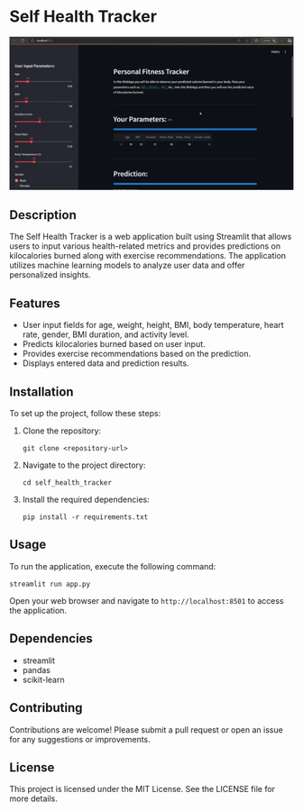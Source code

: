 ﻿# Self Health Tracker
![Meme Bot Example](fitnesstracker.png)

## Description
The Self Health Tracker is a web application built using Streamlit that allows users to input various health-related metrics and provides predictions on kilocalories burned along with exercise recommendations. The application utilizes machine learning models to analyze user data and offer personalized insights.

## Features
- User input fields for age, weight, height, BMI, body temperature, heart rate, gender, BMI duration, and activity level.
- Predicts kilocalories burned based on user input.
- Provides exercise recommendations based on the prediction.
- Displays entered data and prediction results.

## Installation
To set up the project, follow these steps:
1. Clone the repository:
   ```
   git clone <repository-url>
   ```
2. Navigate to the project directory:
   ```
   cd self_health_tracker
   ```
3. Install the required dependencies:
   ```
   pip install -r requirements.txt
   ```

## Usage
To run the application, execute the following command:
```
streamlit run app.py
```
Open your web browser and navigate to `http://localhost:8501` to access the application.

## Dependencies
- streamlit
- pandas
- scikit-learn


## Contributing
Contributions are welcome! Please submit a pull request or open an issue for any suggestions or improvements.

## License
This project is licensed under the MIT License. See the LICENSE file for more details.
